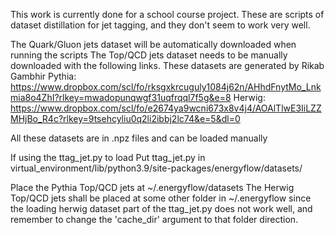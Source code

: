 This work is currently done for a school course project.
These are scripts of dataset distillation for jet tagging, and they don't seem to work very well.

The Quark/Gluon jets dataset will be automatically downloaded when running the scripts
The Top/QCD jets dataset needs to be manually downloaded with the following links. These datasets are generated by Rikab Gambhir
  Pythia: https://www.dropbox.com/scl/fo/rksgxkrcuguly1084j62n/AHhdFnytMo_Lnkmia8o4ZhI?rlkey=mwadopunqwgf31uqfrqql7f5g&e=8
  Herwig: https://www.dropbox.com/scl/fo/e2674ya9wcni673x8v4j4/AOAlTlwE3IiLZZMHjBo_R4c?rlkey=9tsehcyliu0q2li2ibbj2lc74&e=5&dl=0

All these datasets are in .npz files and can be loaded manually

If using the ttag_jet.py to load
  Put ttag_jet.py in virtual_environment/lib/python3.9/site-packages/energyflow/datasets/
  
  Place the Pythia Top/QCD jets at ~/.energyflow/datasets
  The Herwig Top/QCD jets shall be placed at some other folder in ~/.energyflow since the loading herwig dataset part of the ttag_jet.py does not work well, and remember to change the 'cache_dir' argument to that folder direction.
